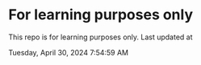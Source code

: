 # For learning purposes only
This repo is for learning purposes only.
Last updated at

Tuesday, April 30, 2024 7:54:59 AM

